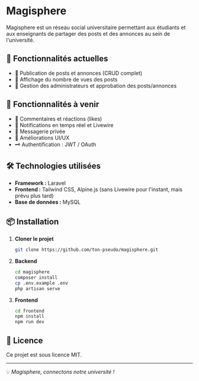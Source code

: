 # Magisphere

Magisphere est un réseau social universitaire permettant aux étudiants et aux enseignants de partager des posts et des annonces au sein de l'université.

## 🚀 Fonctionnalités actuelles

-   📌 Publication de posts et annonces (CRUD complet)
-   🔎 Affichage du nombre de vues des posts
-   👤 Gestion des administrateurs et approbation des posts/annonces

## 🔮 Fonctionnalités à venir

-   💬 Commentaires et réactions (likes)
-   📢 Notifications en temps réel et Livewire
-   📨 Messagerie privée
-   🎨 Améliorations UI/UX
-   🗝️ Authentification : JWT / OAuth

## 🛠️ Technologies utilisées

-   **Framework :** Laravel
-   **Frontend :** Tailwind CSS, Alpine.js (sans Livewire pour l'instant, mais prévu plus tard)
-   **Base de données :** MySQL

## 📦 Installation

1. **Cloner le projet**

    ```sh
    git clone https://github.com/ton-pseudo/magisphere.git
    ```

2. **Backend**

    ```sh
    cd magisphere
    composer install
    cp .env.example .env
    php artisan serve
    ```

3. **Frontend**
    ```sh
    cd frontend
    npm install
    npm run dev
    ```

## 📜 Licence

Ce projet est sous licence MIT.

---

💡 _Magisphere, connectons notre université !_
